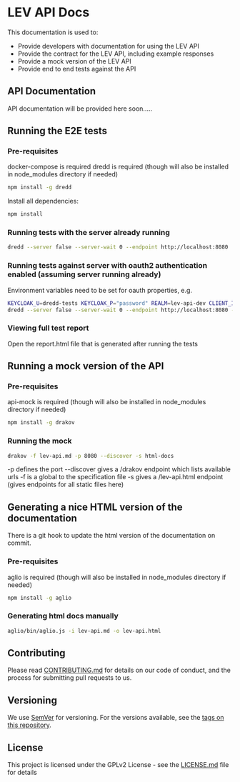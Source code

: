 # LEV API Docs

This documentation is used to:
- Provide developers with documentation for using the LEV API
- Provide the contract for the LEV API, including example responses
- Provide a mock version of the LEV API
- Provide end to end tests against the API

## API Documentation
API documentation will be provided here soon.....

## Running the E2E tests

### Pre-requisites
docker-compose is required
dredd is required (though will also be installed in node_modules directory if needed)
```bash
npm install -g dredd
```

Install all dependencies:
```bash
npm install
```

### Running tests with the server already running
```bash
dredd --server false --server-wait 0 --endpoint http://localhost:8080
```

### Running tests against server with oauth2 authentication enabled (assuming server running already)
Environment variables need to be set for oauth properties, e.g.
```bash
KEYCLOAK_U=dredd-tests KEYCLOAK_P="password" REALM=lev-api-dev CLIENT_ID=dredd-tests CLIENT_SECRET=gfkdjhgkdfhg \
dredd --server false --server-wait 0 --endpoint http://localhost:8080 --hookfiles=./hooks/oauth2.js
```

### Viewing full test report
Open the report.html file that is generated after running the tests

## Running a mock version of the API

### Pre-requisites
api-mock is required (though will also be installed in node_modules directory if needed)
```bash
npm install -g drakov
```

### Running the mock
```bash
drakov -f lev-api.md -p 8080 --discover -s html-docs
```

-p defines the port
--discover gives a /drakov endpoint which lists available urls
-f is a global to the specification file
-s gives a /lev-api.html endpoint (gives endpoints for all static files here)

## Generating a nice HTML version of the documentation
There is a git hook to update the html version of the documentation on commit.

### Pre-requisites
aglio is required (though will also be installed in node_modules directory if needed)
```bash
npm install -g aglio
```

### Generating html docs manually
```bash
aglio/bin/aglio.js -i lev-api.md -o lev-api.html
```

## Contributing

Please read [CONTRIBUTING.md](CONTRIBUTING.md) for details on our code of conduct, and the process for submitting pull requests to us.

## Versioning

We use [SemVer](http://semver.org/) for versioning. For the versions available, see the [tags on this repository](https://github.com/your/project/tags).

## License

This project is licensed under the GPLv2 License - see the [LICENSE.md](LICENSE.md) file for details
